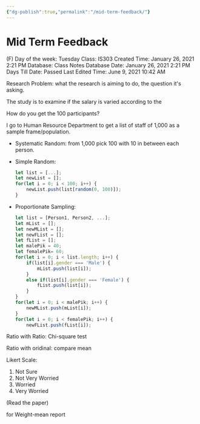 ```yaml
---
{"dg-publish":true,"permalink":"/mid-term-feedback/"}
---
```


# Mid Term Feedback

(F) Day of the week: Tuesday
Class: IS303
Created Time: January 26, 2021 2:21 PM
Database: Class Notes Database
Date: January 26, 2021 2:21 PM
Days Till Date: Passed
Last Edited Time: June 9, 2021 10:42 AM

Research Problem: what the research is aiming to do, the question it's asking.

The study is to examine if the salary is varied according to the 

How do you get the 100 participants?

I go to Human Resource Department to get a list of staff of 1,000 as a sample frame/population.

- Systematic Random: from 1,000 pick 100 with 10 in between each person.
- Simple Random:
    
    ```jsx
    let list = [...];
    let newList = [];
    for(let i = 0; i < 100; i++) {
    	newList.push(list[random(0, 100)]);
    }
    ```
    
- Proportionate Sampling:
    
    ```jsx
    let list = [Person1, Person2, ...];
    let mList = [];
    let newMList = [];
    let newFList = [];
    let fList = [];
    let malePik = 40;
    let femalePik= 60;
    for(let i = 0; i < list.length; i++) {
    	if(list[i].gender === 'Male') {
    		mList.push(list[i]);
    	}
    	else if(list[i].gender === 'Female') {
    		fList.push(list[i]);
    	}
    }
    for(let i = 0; i < malePik; i++) {
    	newMList.push(mList[i]);
    }
    for(let i = 0; i < femalePik; i++) {
    	newFList.push(fList[i]);
    
    ```
    

Ratio with Ratio: Chi-square test

Ratio with oridinal: compare mean 

Likert Scale: 

1. Not Sure
2. Not Very Worried
3. Worried
4. Very Worried

(Read the paper)

for Weight-mean report